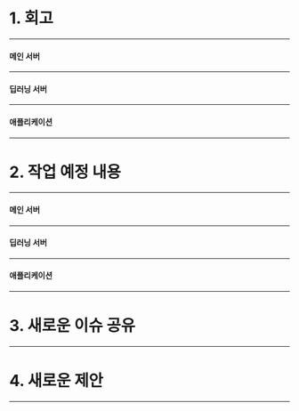 # 1. 회고

---

#### 메인 서버

---

#### 딥러닝 서버

---

#### 애플리케이션

---

# 2. 작업 예정 내용

---

#### 메인 서버

---

#### 딥러닝 서버

---

#### 애플리케이션

---

# 3. 새로운 이슈 공유

---

# 4. 새로운 제안

---
